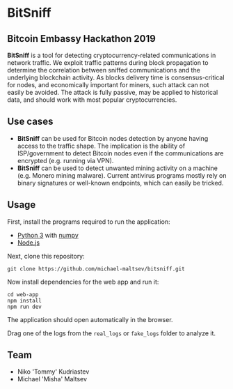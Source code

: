 # __BitSniff__
## Bitcoin Embassy Hackathon 2019

__BitSniff__ is a tool for detecting cryptocurrency-related communications in network traffic. We exploit traffic patterns during block propagation to determine the correlation between sniffed communications and the underlying blockchain activity. As blocks delivery time is consensus-critical for nodes, and economically important for miners, such attack can not easily be avoided.
The attack is fully passive, may be applied to historical data, and should work with most popular cryptocurrencies.

## Use cases
* __BitSniff__ can be used for Bitcoin nodes detection by anyone having access to the traffic shape. The implication is the ability of ISP/government to detect Bitcoin nodes even if the communications are encrypted (e.g. running via VPN).
* __BitSniff__ can be used to detect unwanted mining activity on a machine (e.g. Monero mining malware). Current antivirus programs mostly rely on binary signatures or well-known endpoints, which can easily be tricked.

## Usage
First, install the programs required to run the application:

* [Python 3](https://www.python.org/downloads/) with [numpy](https://pypi.org/project/numpy/)
* [Node.js](https://nodejs.org/en/download/)

Next, clone this repository:

    git clone https://github.com/michael-maltsev/bitsniff.git

Now install dependencies for the web app and run it:

    cd web-app
    npm install
    npm run dev

The application should open automatically in the browser.

Drag one of the logs from the `real_logs` or `fake_logs` folder to analyze it.

## Team
* Niko 'Tommy' Kudriastev
* Michael 'Misha' Maltsev
